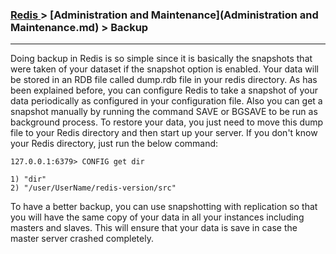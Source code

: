 

### [Redis ](../Redis.md) > [Administration and Maintenance](Administration and Maintenance.md) > Backup
___


Doing backup in Redis is so simple since it is basically the snapshots that were taken of your dataset if the snapshot option is enabled. Your data will be stored in an RDB file called dump.rdb file in your redis directory. As has been explained before, you can configure Redis to take a snapshot of your data periodically as configured in your configuration file. Also you can get a snapshot manually by running the command SAVE or BGSAVE to be run as background process. To restore your data, you just need to move this dump file to your Redis directory and then start up your server. If you don't know your Redis directory, just run the below command:

````
127.0.0.1:6379> CONFIG get dir

1) "dir"
2) "/user/UserName/redis-version/src"
````

To have a better backup, you can use snapshotting with replication so that you will have the same copy of your data in all your instances including masters and slaves. This will ensure that your data is save in case the master server crashed completely. 


